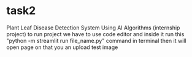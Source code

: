 # task2
Plant Leaf Disease Detection System Using AI Algorithms (internship project)
to run project we have to use code editor and inside it run this  "python -m streamlit run file_name.py" command in terminal
then it will open page on that you an upload test image
